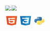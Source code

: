 ###

<a href="https://github.com/Jvramos1/github-readme-stats">
  <img height=200 align="center" src="https://github-readme-stats.vercel.app/api?username=Jvramos1&theme=tokyonight" />
</a>
<a href="https://github.com/Jvramos1/convoychat">
  <img height=200 align="center" src="https://github-readme-stats.vercel.app/api/top-langs?username=Jvramos1&layout=compact&langs_count=8&card_width=100&theme=tokyonight" />
</a>

<div style="display: inline_block"><br>
  <img align="center" alt="Rafa-HTML" height="30" width="40" src="https://raw.githubusercontent.com/devicons/devicon/master/icons/html5/html5-original.svg">
  <img align="center" alt="Rafa-CSS" height="30" width="40" src="https://raw.githubusercontent.com/devicons/devicon/master/icons/css3/css3-original.svg">
  <img align="center" alt="Rafa-Python" height="30" width="40" src="https://raw.githubusercontent.com/devicons/devicon/master/icons/python/python-original.svg">
</div>
